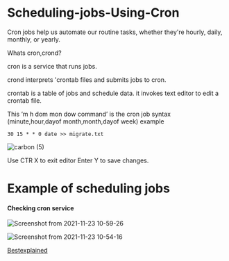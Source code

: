 # Scheduling-jobs-Using-Cron

Cron jobs help us automate our routine tasks, whether they're hourly, daily, monthly, or yearly.

Whats cron,crond? 

cron is a service that runs jobs.

crond interprets 'crontab files and submits jobs to cron.

crontab is a table of jobs and schedule data.
it invokes text editor to edit a crontab file.

This ‘m h dom mon dow command’ is the cron job syntax
  (minute,hour,dayof month,month,dayof week)
example 
```
30 15 * * 0 date >> migrate.txt
```
![carbon (5)](https://user-images.githubusercontent.com/55980747/139671091-fdd08afb-17ef-4f68-90c8-1f1d6c709b13.png)


Use CTR X to exit editor
Enter Y to save changes.

# Example of scheduling jobs

#### Checking cron service
![Screenshot from 2021-11-23 10-59-26](https://user-images.githubusercontent.com/55980747/142988381-b8f95793-4424-4049-81e4-8564143ca4b1.png)



![Screenshot from 2021-11-23 10-54-16](https://user-images.githubusercontent.com/55980747/142988020-dd379c30-061c-4f19-8ee2-f30abd3eb14f.png)

[Bestexplained](https://www.freecodecamp.org/news/cron-jobs-in-linux/)
